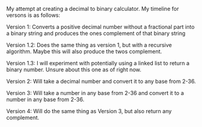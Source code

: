 My attempt at creating a decimal to binary calculator. My timeline for versons is as follows: 

Version 1: Converts a positive decimal number without a fractional part into a binary string and produces the ones complement of that binary string

Version 1.2: Does the same thing as version 1, but with a recursive algorithm. Maybe this will also produce the twos complement. 

Version 1.3: I will experiment with potentially using a linked list to return a binary number. Unsure about this one as of right now. 

Version 2: Will take a decimal number and convert it to any base from 2-36. 

Version 3: Will take a number in any base from 2-36 and convert it to a number in any base from 2-36.

Version 4: Will do the same thing as Version 3, but also return any complement. 
